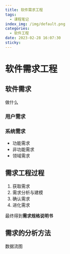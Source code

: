 ```yaml
---
title: 软件需求工程
tags:
  - 课程笔记
index_img: /img/default.png
categories:
  - 软件工程
date: 2023-02-28 16:07:30
sticky:
---
```


# 软件需求工程

## 软件需求

做什么

### 用户需求


### 系统需求

- 功能需求
- 非功能需求
- 领域需求

## 需求工程过程

1. 获取需求
2. 需求分析与建模
3. 确认需求
4. 进化需求

最终得到**需求规格说明书**

## 需求的分析方法



数据流图

